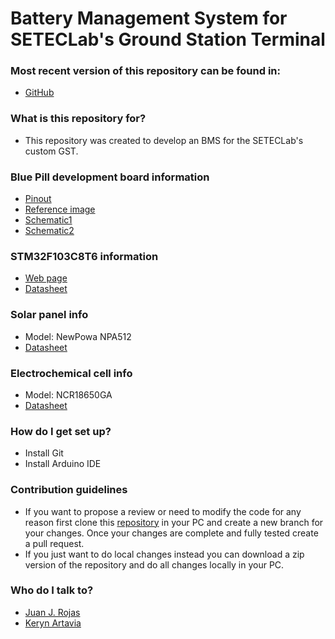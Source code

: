Battery Management System for SETECLab's Ground Station Terminal  
============

### Most recent version of this repository can be found in: ###

* [GitHub](https://github.com/Setec-Lab/gst_bms)

### What is this repository for? ###

* This repository was created to develop an BMS for the SETECLab's custom GST. 

### Blue Pill development board information

* [Pinout](http://reblag.dk/wordpress/wp-content/uploads/2016/07/The-Generic-STM32F103-Pinout-Diagram.pdf)
* [Reference image](https://stm32-base.org/assets/img/boards/STM32F103C8T6_Blue_Pill-1.jpg)
* [Schematic1](https://stm32-base.org/assets/pdf/boards/original-schematic-STM32F103C8T6-Blue_Pill.pdf)
* [Schematic2](http://reblag.dk/wordpress/wp-content/uploads/2016/07/STM32F103C8T620Schematic.pdf)

### STM32F103C8T6 information

* [Web page](https://www.st.com/en/microcontrollers-microprocessors/stm32f103c8.html)
* [Datasheet](https://www.st.com/resource/en/datasheet/stm32f103c8.pdf)

### Solar panel info

* Model: NewPowa NPA512
* [Datasheet](https://drive.google.com/file/d/1qD-HLl6au3RJjTLw2Aj-8-HlnPOs6s5r/view) 

### Electrochemical cell info 

* Model: NCR18650GA
* [Datasheet](https://www.orbtronic.com/content/Datasheet-specs-Sanyo-Panasonic-NCR18650GA-3500mah.pdf)

### How do I get set up? ###

* Install Git
* Install Arduino IDE

### Contribution guidelines ###

* If you want to propose a review or need to modify the code for any reason first clone this [repository](https://github.com/Setec-Lab/gst_bms) in your PC and create a new branch for your changes. Once your changes are complete and fully tested create a pull request.
* If you just want to do local changes instead you can download a zip version of the repository and do all changes locally in your PC. 

### Who do I talk to? ###

* [Juan J. Rojas](mailto:juan.rojas@itcr.ac.cr)
* [Keryn Artavia](mailto:kartaviamiranda@gmail.com)
